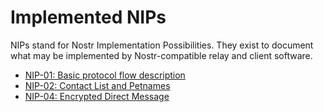 # Implemented NIPs

NIPs stand for Nostr Implementation Possibilities. They exist to document what may be implemented by Nostr-compatible
relay and client software.

- [NIP-01: Basic protocol flow description](https://github.com/nostr-protocol/nips/blob/master/01.md)
- [NIP-02: Contact List and Petnames](https://github.com/nostr-protocol/nips/blob/master/02.md)
- [NIP-04: Encrypted Direct Message](https://github.com/nostr-protocol/nips/blob/master/04.md)
